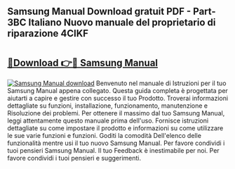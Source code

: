 ## Samsung Manual Download gratuit PDF - Part-3BC Italiano Nuovo manuale del proprietario di riparazione 4CIKF

# <h2><a href="http://dfbezl.blite.top/?on=Samsung+Manual">🔗Download 👉🔴 Samsung Manual</a></h2>

[![Samsung Manual download](https://i.imgur.com/lujVjoI.png)](http://dfbezl.blite.top/?on=Samsung+Manual)
Benvenuto nel manuale di Istruzioni per il tuo Samsung Manual appena collegato. Questa guida completa è progettata per aiutarti a capire e gestire con successo il tuo Prodotto. Troverai informazioni dettagliate su funzioni, installazione, funzionamento, manutenzione e Risoluzione dei problemi. Per ottenere il massimo dal tuo Samsung Manual, leggi attentamente questo manuale prima dell'uso. Fornisce istruzioni dettagliate su come impostare il prodotto e informazioni su come utilizzare le sue varie funzioni e funzioni. Goditi la comodità Dell'elenco delle funzionalità mentre usi il tuo nuovo Samsung Manual. Per favore condividi i tuoi pensieri Samsung Manual. Il tuo Feedback è inestimabile per noi. Per favore condividi i tuoi pensieri e suggerimenti.
